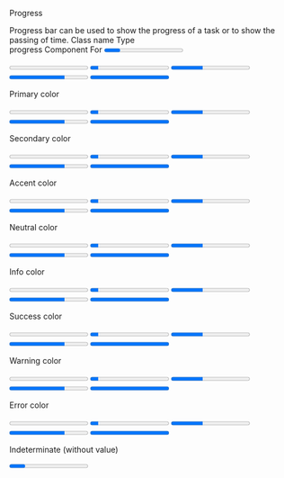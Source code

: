 Progress

Progress bar can be used to show the progress of a task or to show the passing of time.
Class name
	Type	
progress	Component
	For <progress> tag
progress-neutral	
Color
	neutral color
progress-primary	
Color
	primary color
progress-secondary	
Color
	secondary color
progress-accent	
Color
	accent color
progress-info	
Color
	info color
progress-success	
Color
	success color
progress-warning	
Color
	warning color
progress-error	
Color
	error color
Progress

<progress className="progress w-56" value={0} max="100"></progress>
<progress className="progress w-56" value="10" max="100"></progress>
<progress className="progress w-56" value="40" max="100"></progress>
<progress className="progress w-56" value="70" max="100"></progress>
<progress className="progress w-56" value="100" max="100"></progress>

Primary color

<progress className="progress progress-primary w-56" value={0} max="100"></progress>
<progress className="progress progress-primary w-56" value="10" max="100"></progress>
<progress className="progress progress-primary w-56" value="40" max="100"></progress>
<progress className="progress progress-primary w-56" value="70" max="100"></progress>
<progress className="progress progress-primary w-56" value="100" max="100"></progress>

Secondary color

<progress className="progress progress-secondary w-56" value={0} max="100"></progress>
<progress className="progress progress-secondary w-56" value="10" max="100"></progress>
<progress className="progress progress-secondary w-56" value="40" max="100"></progress>
<progress className="progress progress-secondary w-56" value="70" max="100"></progress>
<progress className="progress progress-secondary w-56" value="100" max="100"></progress>

Accent color

<progress className="progress progress-accent w-56" value={0} max="100"></progress>
<progress className="progress progress-accent w-56" value="10" max="100"></progress>
<progress className="progress progress-accent w-56" value="40" max="100"></progress>
<progress className="progress progress-accent w-56" value="70" max="100"></progress>
<progress className="progress progress-accent w-56" value="100" max="100"></progress>

Neutral color

<progress className="progress progress-neutral w-56" value={0} max="100"></progress>
<progress className="progress progress-neutral w-56" value="10" max="100"></progress>
<progress className="progress progress-neutral w-56" value="40" max="100"></progress>
<progress className="progress progress-neutral w-56" value="70" max="100"></progress>
<progress className="progress progress-neutral w-56" value="100" max="100"></progress>

Info color

<progress className="progress progress-info w-56" value={0} max="100"></progress>
<progress className="progress progress-info w-56" value="10" max="100"></progress>
<progress className="progress progress-info w-56" value="40" max="100"></progress>
<progress className="progress progress-info w-56" value="70" max="100"></progress>
<progress className="progress progress-info w-56" value="100" max="100"></progress>

Success color

<progress className="progress progress-success w-56" value={0} max="100"></progress>
<progress className="progress progress-success w-56" value="10" max="100"></progress>
<progress className="progress progress-success w-56" value="40" max="100"></progress>
<progress className="progress progress-success w-56" value="70" max="100"></progress>
<progress className="progress progress-success w-56" value="100" max="100"></progress>

Warning color

<progress className="progress progress-warning w-56" value={0} max="100"></progress>
<progress className="progress progress-warning w-56" value="10" max="100"></progress>
<progress className="progress progress-warning w-56" value="40" max="100"></progress>
<progress className="progress progress-warning w-56" value="70" max="100"></progress>
<progress className="progress progress-warning w-56" value="100" max="100"></progress>

Error color

<progress className="progress progress-error w-56" value={0} max="100"></progress>
<progress className="progress progress-error w-56" value="10" max="100"></progress>
<progress className="progress progress-error w-56" value="40" max="100"></progress>
<progress className="progress progress-error w-56" value="70" max="100"></progress>
<progress className="progress progress-error w-56" value="100" max="100"></progress>

Indeterminate (without value)

<progress className="progress w-56"></progress>

